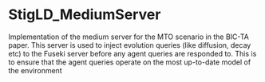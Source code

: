 # StigLD_MediumServer

Implementation of the medium server for the MTO scenario in the BIC-TA paper. This server is used to inject evolution queries (like diffusion, decay etc) to the Fuseki server before any agent queries are responded to. This is to ensure that the agent queries operate on the most up-to-date model of the environment
